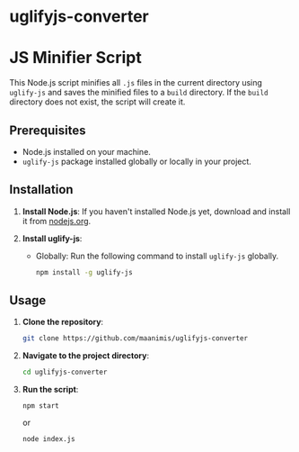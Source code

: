 # uglifyjs-converter

# JS Minifier Script

This Node.js script minifies all `.js` files in the current directory using `uglify-js` and saves the minified files to a `build` directory. If the `build` directory does not exist, the script will create it.

## Prerequisites

- Node.js installed on your machine.
- `uglify-js` package installed globally or locally in your project.

## Installation

1. **Install Node.js**: If you haven't installed Node.js yet, download and install it from [nodejs.org](https://nodejs.org/).

2. **Install uglify-js**:
   - Globally: Run the following command to install `uglify-js` globally.
     ```bash
     npm install -g uglify-js
     ```

## Usage

1. **Clone the repository**:
   ```bash
   git clone https://github.com/maanimis/uglifyjs-converter
2. **Navigate to the project directory**:
   ```bash
   cd uglifyjs-converter
3. **Run the script**:
    ```
   npm start
   ```
   or
   ```bash
   node index.js
   ```
   

